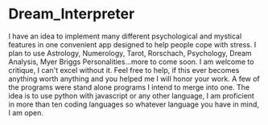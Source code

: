 # Dream_Interpreter
I have an idea to implement many different psychological and mystical features in one convenient app designed to help people cope with stress. I plan to use Astrology, Numerology, Tarot, Rorschach, Psychology, Dream Analysis, Myer Briggs Personalities...more to come soon. I am welcome to critique, I can't excel without it. Feel free to help, if this ever becomes anything worth anything and you helped me I will honor your work. A few of the programs were stand alone programs I intend to merge into one. The idea is to use python with javascript or any other language, I am proficient in more than ten coding languages so whatever language you have in mind, I am open.
